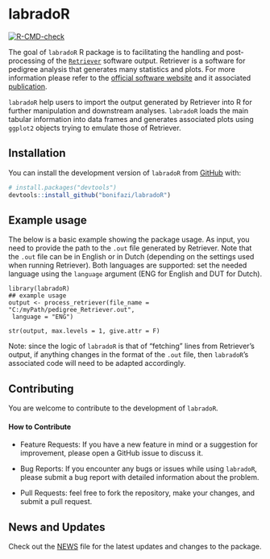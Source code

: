 
<!-- README.md is generated from README.Rmd. Please edit that file -->

# labradoR

<!-- badges: start -->

[![R-CMD-check](https://github.com/bonifazi/labradoR/actions/workflows/R-CMD-check.yaml/badge.svg)](https://github.com/bonifazi/labradoR/actions/workflows/R-CMD-check.yaml)

<!-- badges: end -->

The goal of `labradoR` R package is to facilitating the handling and
post-processing of the
[`Retriever`](https://genebankdata.cgn.wur.nl/software/software.html)
software output. Retriever is a software for pedigree analysis that
generates many statistics and plots. For more information please refer
to the [official software
website](https://genebankdata.cgn.wur.nl/software/software.html) and it
associated [publication](https://www.mdpi.com/2076-2615/11/5/1332).

`labradoR` help users to import the output generated by Retriever into R
for further manipulation and downstream analyses. `labradoR` loads the
main tabular information into data frames and generates associated plots
using `ggplot2` objects trying to emulate those of Retriever.

## Installation

You can install the development version of `labradoR` from
[GitHub](https://github.com/) with:

``` r
# install.packages("devtools")
devtools::install_github("bonifazi/labradoR")
```

## Example usage

The below is a basic example showing the package usage. As input, you
need to provide the path to the `.out` file generated by Retriever. Note
that the `.out` file can be in English or in Dutch (depending on the
settings used when running Retriever). Both languages are supported: set
the needed language using the `language` argument (ENG for English and
DUT for Dutch).

    library(labradoR)
    ## example usage
    output <- process_retriever(file_name = "C:/myPath/pedigree_Retriever.out",
     language = "ENG")

    str(output, max.levels = 1, give.attr = F)

Note: since the logic of `labradoR` is that of “fetching” lines from
Retriever’s output, if anything changes in the format of the `.out`
file, then `labradoR`’s associated code will need to be adapted
accordingly.

## Contributing

You are welcome to contribute to the development of `labradoR`.

#### How to Contribute

- Feature Requests: If you have a new feature in mind or a suggestion
  for improvement, please open a GitHub issue to discuss it.

- Bug Reports: If you encounter any bugs or issues while using
  `labradoR`, please submit a bug report with detailed information about
  the problem.

- Pull Requests: feel free to fork the repository, make your changes,
  and submit a pull request.

## News and Updates

Check out the [NEWS](NEWS.md) file for the latest updates and changes to
the package.
